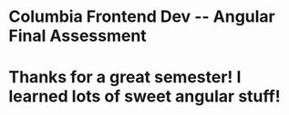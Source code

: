 # Columbia Frontend Dev -- Angular Final Assessment
#
# Thanks for a great semester! I learned lots of sweet angular stuff!
